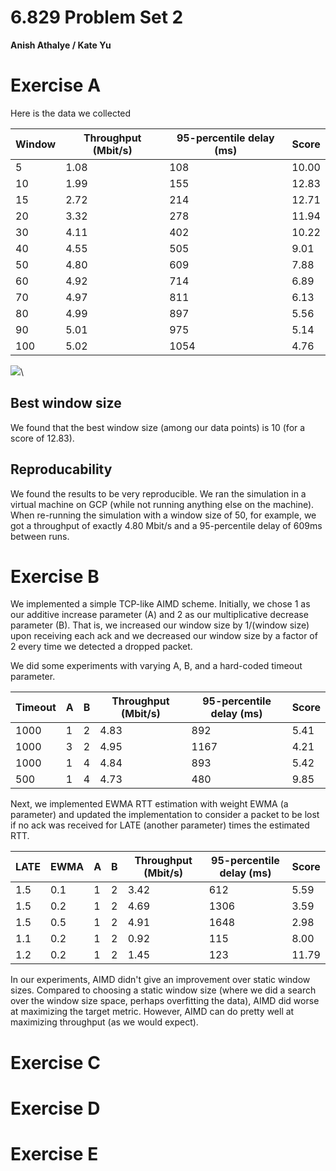 # 6.829 Problem Set 2
**Anish Athalye / Kate Yu**

# Exercise A

Here is the data we collected

| Window | Throughput (Mbit/s) | 95-percentile delay (ms) | Score |
| ------ | ------------------- | ------------------------ | ----- |
| 5      | 1.08                | 108                      | 10.00 |
| 10     | 1.99                | 155                      | 12.83 |
| 15     | 2.72                | 214                      | 12.71 |
| 20     | 3.32                | 278                      | 11.94 |
| 30     | 4.11                | 402                      | 10.22 |
| 40     | 4.55                | 505                      | 9.01  |
| 50     | 4.80                | 609                      | 7.88  |
| 60     | 4.92                | 714                      | 6.89  |
| 70     | 4.97                | 811                      | 6.13  |
| 80     | 4.99                | 897                      | 5.56  |
| 90     | 5.01                | 975                      | 5.14  |
| 100    | 5.02                | 1054                     | 4.76  |

![](a.png)\


## Best window size

We found that the best window size (among our data points) is 10 (for a score
of 12.83).

## Reproducability

We found the results to be very reproducible. We ran the simulation in a
virtual machine on GCP (while not running anything else on the machine). When
re-running the simulation with a window size of 50, for example, we got a
throughput of exactly 4.80 Mbit/s and a 95-percentile delay of 609ms between
runs.

# Exercise B

We implemented a simple TCP-like AIMD scheme. Initially, we chose 1 as our
additive increase parameter (A) and 2 as our multiplicative decrease parameter
(B). That is, we increased our window size by 1/(window size) upon receiving
each ack and we decreased our window size by a factor of 2 every time we
detected a dropped packet.

We did some experiments with varying A, B, and a hard-coded timeout parameter.

| Timeout | A | B | Throughput (Mbit/s) | 95-percentile delay (ms) | Score |
| ------- | - | - | ------------------- | ------------------------ | ----- |
| 1000    | 1 | 2 | 4.83                | 892                      | 5.41  |
| 1000    | 3 | 2 | 4.95                | 1167                     | 4.21  |
| 1000    | 1 | 4 | 4.84                | 893                      | 5.42  |
| 500     | 1 | 4 | 4.73                | 480                      | 9.85  |

Next, we implemented EWMA RTT estimation with weight EWMA (a parameter) and
updated the implementation to consider a packet to be lost if no ack was
received for LATE (another parameter) times the estimated RTT.

| LATE | EWMA | A | B | Throughput (Mbit/s) | 95-percentile delay (ms) | Score |
| ---- | ---- | - | - | ------------------- | ------------------------ | ----- |
| 1.5  | 0.1  | 1 | 2 | 3.42                | 612                      | 5.59  |
| 1.5  | 0.2  | 1 | 2 | 4.69                | 1306                     | 3.59  |
| 1.5  | 0.5  | 1 | 2 | 4.91                | 1648                     | 2.98  |
| 1.1  | 0.2  | 1 | 2 | 0.92                | 115                      | 8.00  |
| 1.2  | 0.2  | 1 | 2 | 1.45                | 123                      | 11.79 |

In our experiments, AIMD didn't give an improvement over static window sizes.
Compared to choosing a static window size (where we did a search over the
window size space, perhaps overfitting the data), AIMD did worse at maximizing
the target metric. However, AIMD can do pretty well at maximizing throughput
(as we would expect).

# Exercise C

# Exercise D

# Exercise E
